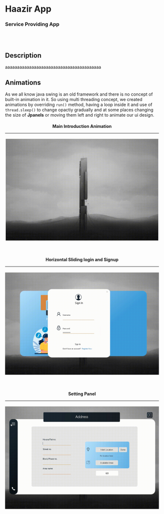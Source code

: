 
# Haazir App

### Service Providing App


<br><br>

## Description
<!--Description of program-->
aaaaaaaaaaaaaaaaaaaaaaaaaaaaaaaaaaaaaaaa


## Animations
<!--Description of animation-->
As we all know java swing is an old framework and there is no concept of built-in animation in it. So using multi threading concept, we created animations by overriding `run()` method, having a loop inside it and use of `thread.sleep()` to change opactiy gradually and at some places changing the size of **Jpanels** or moving them left and right to animate our ui design.


<h4 align="center">Main Introduction Animation<hr></h4>
<p align="center"><img src="markdownData/animation/intro.gif" width="500" alt="intro"/></p> <!--Intro animation-->

<br>

<h4 align="center">Horizontal Sliding login and Signup<hr></h4>
<p align="center"><img src="markdownData/animation/signup-register.gif" width="800" alt="signup-register"/></p><!--signup/register animation-->

<br>

<h4 align="center">Setting Panel<hr></h4>
<p align="center"><img src="markdownData/animation/menu-slide.gif" width="800" alt="menu-slide"/></p> <!--menu slider animation-->

